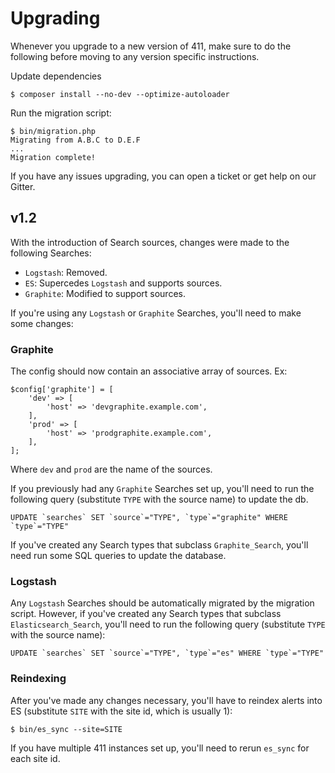Upgrading
=========

Whenever you upgrade to a new version of 411, make sure to do the following before moving to any version specific instructions.

Update dependencies
```
$ composer install --no-dev --optimize-autoloader
```

Run the migration script:
```
$ bin/migration.php
Migrating from A.B.C to D.E.F
...
Migration complete!
```

If you have any issues upgrading, you can open a ticket or get help on our Gitter.

## v1.2 ##

With the introduction of Search sources, changes were made to the following Searches:

- `Logstash`: Removed.
- `ES`: Supercedes `Logstash` and supports sources.
- `Graphite`: Modified to support sources.

If you're using any `Logstash` or `Graphite` Searches, you'll need to make some changes:


### Graphite ###

The config should now contain an associative array of sources. Ex:
```
$config['graphite'] = [
    'dev' => [
        'host' => 'devgraphite.example.com',
    ],
    'prod' => [
        'host' => 'prodgraphite.example.com',
    ],
];
```
Where `dev` and `prod` are the name of the sources.

If you previously had any `Graphite` Searches set up, you'll need to run the following query (substitute `TYPE` with the source name) to update the db.
```
UPDATE `searches` SET `source`="TYPE", `type`="graphite" WHERE `type`="TYPE"
```

If you've created any Search types that subclass `Graphite_Search`, you'll need run some SQL queries to update the database.

### Logstash ###

Any `Logstash` Searches should be automatically migrated by the migration script. However, if you've created any Search types that subclass `Elasticsearch_Search`, you'll need to run the following query (substitute `TYPE` with the source name):
```
UPDATE `searches` SET `source`="TYPE", `type`="es" WHERE `type`="TYPE"
```

### Reindexing ###

After you've made any changes necessary, you'll have to reindex alerts into ES (substitute `SITE` with the site id, which is usually 1):
```
$ bin/es_sync --site=SITE
```

If you have multiple 411 instances set up, you'll need to rerun `es_sync` for each site id.
